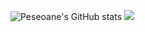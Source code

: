 ![Peseoane's GitHub stats](https://github-readme-stats.vercel.app/api?username=peseoane&hide=contribs,prs)
![](https://github-readme-stats.vercel.app/api/wakatime?username=peseoane&api_domain=wakapi.foxtrot-nas.synology.me&custom_title=Wakapi%20Stats&layout=compact?time=year)
